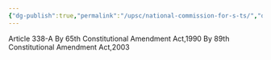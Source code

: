 ```yaml
---
{"dg-publish":true,"permalink":"/upsc/national-commission-for-s-ts/","dgHomeLink":true,"dgPassFrontmatter":false}
---
```


Article 338-A 
By 65th Constitutional Amendment Act,1990 
By 89th Constitutional Amendment Act,2003
